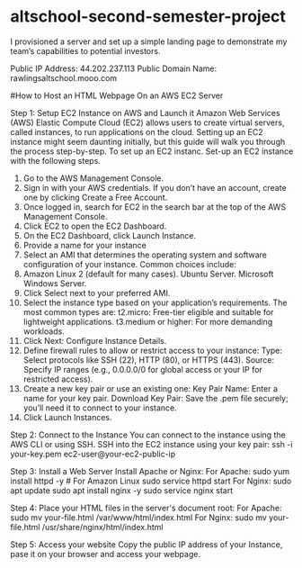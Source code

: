 # altschool-second-semester-project
I provisioned a server and set up a simple landing page to demonstrate my team’s capabilities to potential investors.

Public IP Address: 44.202.237.113
Public Domain Name: rawlingsaltschool.mooo.com

#How to Host an HTML Webpage On an AWS EC2 Server

Step 1: Setup EC2 Instance on AWS and Launch it
Amazon Web Services (AWS) Elastic Compute Cloud (EC2) allows users to create virtual servers, called instances, to run applications on the cloud. Setting up an EC2 instance might seem daunting initially, but this guide will walk you through the process step-by-step. To set up an EC2 instanc. Set-up an EC2 instance with the following steps.
1. Go to the AWS Management Console.
2. Sign in with your AWS credentials. If you don’t have an account, create one by clicking Create a Free Account.
3. Once logged in, search for EC2 in the search bar at the top of the AWS Management Console.
4. Click EC2 to open the EC2 Dashboard.
5. On the EC2 Dashboard, click Launch Instance.
6. Provide a name for your instance
7. Select an AMI that determines the operating system and software configuration of your instance. Common choices include:
8. Amazon Linux 2 (default for many cases).
   Ubuntu Server.
   Microsoft Windows Server.
9. Click Select next to your preferred AMI.
10. Select the instance type based on your application’s requirements. The most common types are:
    t2.micro: Free-tier eligible and suitable for lightweight applications.
    t3.medium or higher: For more demanding workloads.
11. Click Next: Configure Instance Details.
12. Define firewall rules to allow or restrict access to your instance:
    Type: Select protocols like SSH (22), HTTP (80), or HTTPS (443).
    Source: Specify IP ranges (e.g., 0.0.0.0/0 for global access or your IP for restricted access).
13. Create a new key pair or use an existing one:
    Key Pair Name: Enter a name for your key pair.
    Download Key Pair: Save the .pem file securely; you’ll need it to connect to your instance.
14. Click Launch Instances.

Step 2: Connect to the Instance
You can connect to the instance using the AWS CLI or using SSH. SSH into the EC2 instance using your key pair:
ssh -i your-key.pem ec2-user@your-ec2-public-ip

Step 3: Install a Web Server
Install Apache or Nginx:
   For Apache:
      sudo yum install httpd -y   # For Amazon Linux
      sudo service httpd start
   For Nginx:
      sudo apt update
      sudo apt install nginx -y
      sudo service nginx start

Step 4: Place your HTML files in the server's document root:
For Apache:
   sudo mv your-file.html /var/www/html/index.html
For Nginx:
   sudo mv your-file.html /usr/share/nginx/html/index.html

Step 5: Access your website
Copy the public IP address of your Instance, pase it on your browser and access your webpage.
